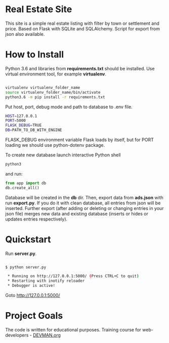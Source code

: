 # Real Estate Site

This site is a simple real estate listing with filter by town or settlement and price. Based on Flask with SQLite and SQLAlchemy. Script for export from json also available.


# How to Install

Python 3.6 and libraries from **requirements.txt** should be installed. Use virtual environment tool, for example **virtualenv**.

```bash

virtualenv virtualenv_folder_name
source virtualenv_folder_name/bin/activate
python3.6 -m pip install -r requirements.txt
```

Put host, port, debug mode and path to database to .env file.

```bash
HOST=127.0.0.1
PORT=5000
FLASK_DEBUG=TRUE
DB=PATH_TO_DB_WITH_ENGINE
```

FLASK_DEBUG environment variable Flask loads by itself, but for PORT loading we should use python-dotenv package.

To create new database launch interactive Python shell

```bash
python3
```

and run:

```python
from app import db
db.create_all()
```

Database will be created in the **db** dir. Then, export data from **ads.json** with run **export.py**. If you do it with clean database, all entries from json will be inserted. Further export (after adding or deleting or changing entries in your json file) merges new data and existing database (inserts or hides or updates entries respectively).


# Quickstart

Run **server.py**.

```bash

$ python server.py

 * Running on http://127.0.0.1:5000/ (Press CTRL+C to quit)
 * Restarting with inotify reloader
 * Debugger is active!

```

Goto [http://127.0.0.1:5000/ ](http://127.0.0.1:5000/ )


# Project Goals

The code is written for educational purposes. Training course for web-developers - [DEVMAN.org](https://devman.org)
